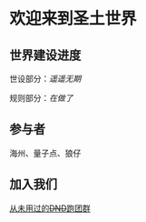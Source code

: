# 欢迎来到圣土世界


## 世界建设进度

世设部分：*遥遥无期*

规则部分：*在做了*

## 参与者

海州、量子点、狼仔

## 加入我们

[从未用过的~~DND~~跑团群](https://jq.qq.com/?_wv=1027&k=5Iu0KID "上东研·跑团的里技")